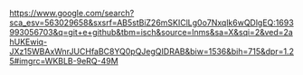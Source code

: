 https://www.google.com/search?sca_esv=563029658&sxsrf=AB5stBiZ26mSKIClLg0o7Nxqlk6wQDlgEQ:1693993056703&q=git+e+github&tbm=isch&source=lnms&sa=X&sqi=2&ved=2ahUKEwiq-JXz15WBAxWnrJUCHfaBC8YQ0pQJegQIDRAB&biw=1536&bih=715&dpr=1.25#imgrc=WKBLB-9eRQ-49M
